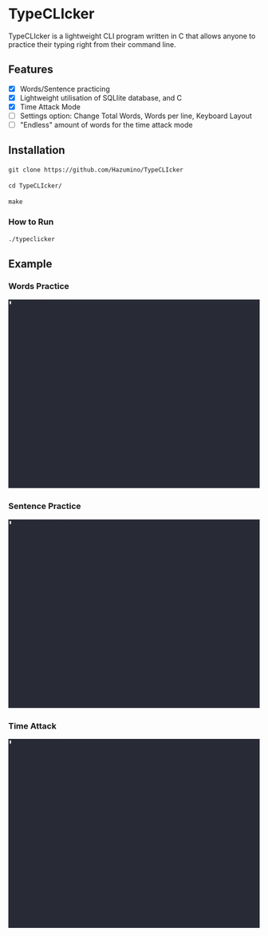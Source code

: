 # TypeCLIcker

TypeCLIcker is a lightweight CLI program written in C that allows anyone to practice their typing right from their command line. 

## Features
- [x] Words/Sentence practicing 
- [x] Lightweight utilisation of SQLlite database, and C
- [x] Time Attack Mode
- [ ] Settings option: Change Total Words, Words per line, Keyboard Layout
- [ ] "Endless" amount of words for the time attack mode

## Installation

```
git clone https://github.com/Hazumino/TypeCLIcker

cd TypeCLIcker/

make
```

### How to Run 

```
./typeclicker
```

## Example
### Words Practice
![Alt Text](others/words_demo.gif)

### Sentence Practice
![Alt Text](others/sentence_demo.gif)

### Time Attack
![Alt Text](others/time_attack_demo.gif)
